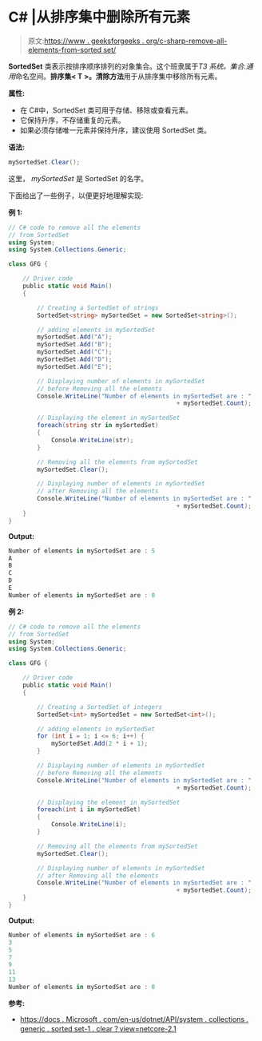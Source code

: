# C# |从排序集中删除所有元素

> 原文:[https://www . geeksforgeeks . org/c-sharp-remove-all-elements-from-sorted set/](https://www.geeksforgeeks.org/c-sharp-remove-all-elements-from-the-sortedset/)

**SortedSet** 类表示按排序顺序排列的对象集合。这个班隶属于*T3 系统。集合.通用*命名空间。**排序集< T >。清除方法**用于从排序集中移除所有元素。

**属性:**

*   在 C#中，SortedSet 类可用于存储、移除或查看元素。
*   它保持升序，不存储重复的元素。
*   如果必须存储唯一元素并保持升序，建议使用 SortedSet 类。

**语法:**

```cs
mySortedSet.Clear();

```

这里， *mySortedSet* 是 SortedSet 的名字。

下面给出了一些例子，以便更好地理解实现:

**例 1:**

```cs
// C# code to remove all the elements
// from SortedSet
using System;
using System.Collections.Generic;

class GFG {

    // Driver code
    public static void Main()
    {

        // Creating a SortedSet of strings
        SortedSet<string> mySortedSet = new SortedSet<string>();

        // adding elements in mySortedSet
        mySortedSet.Add("A");
        mySortedSet.Add("B");
        mySortedSet.Add("C");
        mySortedSet.Add("D");
        mySortedSet.Add("E");

        // Displaying number of elements in mySortedSet
        // before Removing all the elements
        Console.WriteLine("Number of elements in mySortedSet are : " 
                                               + mySortedSet.Count);

        // Displaying the element in mySortedSet
        foreach(string str in mySortedSet)
        {
            Console.WriteLine(str);
        }

        // Removing all the elements from mySortedSet
        mySortedSet.Clear();

        // Displaying number of elements in mySortedSet
        // after Removing all the elements
        Console.WriteLine("Number of elements in mySortedSet are : " 
                                               + mySortedSet.Count);
    }
}
```

**Output:**

```cs
Number of elements in mySortedSet are : 5
A
B
C
D
E
Number of elements in mySortedSet are : 0

```

**例 2:**

```cs
// C# code to remove all the elements
// from SortedSet
using System;
using System.Collections.Generic;

class GFG {

    // Driver code
    public static void Main()
    {

        // Creating a SortedSet of integers
        SortedSet<int> mySortedSet = new SortedSet<int>();

        // adding elements in mySortedSet
        for (int i = 1; i <= 6; i++) {
            mySortedSet.Add(2 * i + 1);
        }

        // Displaying number of elements in mySortedSet
        // before Removing all the elements
        Console.WriteLine("Number of elements in mySortedSet are : " 
                                               + mySortedSet.Count);

        // Displaying the element in mySortedSet
        foreach(int i in mySortedSet)
        {
            Console.WriteLine(i);
        }

        // Removing all the elements from mySortedSet
        mySortedSet.Clear();

        // Displaying number of elements in mySortedSet
        // after Removing all the elements
        Console.WriteLine("Number of elements in mySortedSet are : "
                                               + mySortedSet.Count);
    }
}
```

**Output:**

```cs
Number of elements in mySortedSet are : 6
3
5
7
9
11
13
Number of elements in mySortedSet are : 0

```

**参考:**

*   [https://docs . Microsoft . com/en-us/dotnet/API/system . collections . generic . sorted set-1 . clear？view=netcore-2.1](https://docs.microsoft.com/en-us/dotnet/api/system.collections.generic.sortedset-1.clear?view=netcore-2.1)